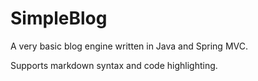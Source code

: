 # SimpleBlog

A very basic blog engine written in Java and Spring MVC.

Supports markdown syntax and code highlighting.


